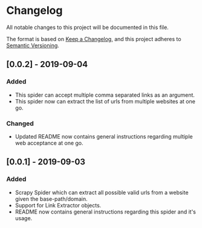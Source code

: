 # Changelog

All notable changes to this project will be documented in this file.

The format is based on [Keep a Changelog](https://keepachangelog.com/en/1.0.0/),
and this project adheres to [Semantic Versioning](https://semver.org/spec/v2.0.0.html).

## [0.0.2] - 2019-09-04

### Added

- This spider can  accept multiple comma separated links as an argument.
- This spider now can extract the list of urls from multiple websites at one go.

### Changed

- Updated README now contains general instructions regarding multiple web acceptance at one go.

## [0.0.1] - 2019-09-03

### Added

- Scrapy Spider which can extract all possible valid urls from a website given the base-path/domain.
- Support for Link Extractor objects.
- README now contains general instructions regarding this spider and it's usage.
